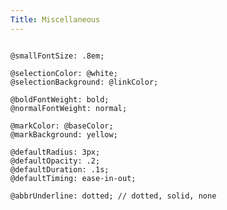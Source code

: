 ```yaml
---
Title: Miscellaneous
---
```


<pre class="language-less">
<code>
@smallFontSize: .8em;

@selectionColor: @white;
@selectionBackground: @linkColor;

@boldFontWeight: bold;
@normalFontWeight: normal;

@markColor: @baseColor;
@markBackground: yellow;

@defaultRadius: 3px;
@defaultOpacity: .2;
@defaultDuration: .1s;
@defaultTiming: ease-in-out;

@abbrUnderline: dotted; // dotted, solid, none
</code>
</pre>
